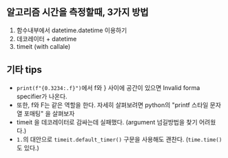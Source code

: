 ## 알고리즘 시간을 측정할때, 3가지 방법
1. 함수내부에서 datetime.datetime 이용하기
2. 데코레이터 + datetime
3. timeit (with callale)

## 기타 tips
- `print(f"{0.3234:.f}")`에서 f와 } 사이에 공간이 있으면 Invalid forma specifier가 나온다.
- 또한, f와 F는 같은 역할을 한다. 자세히 살펴보려면 python의 "printf 스타일 문자열 포매팅" 을 살펴보자
- timeit 을 데코레이터로 감싸는데 실패했다. (argument 넘길방법을 찾기 어려웠다.)
- `1.`의 대안으로 `timeit.default_timer()` 구문을 사용해도 괜찬다. (`time.time()`도 있다.)
